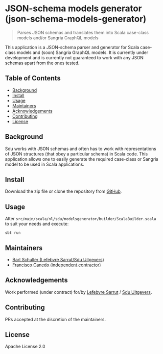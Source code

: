 # JSON-schema models generator (json-schema-models-generator)

> Parses JSON schemas and translates them into Scala case-class models and/or Sangria GraphQL models

This application is a JSON-schema parser and generator for Scala case-class models and (soon) Sangria GraphQL models. It
is currently under development and is currently not guaranteed to work with any JSON schemas apart from the ones tested.

## Table of Contents
- [Background](#background)
- [Install](#install)
- [Usage](#usage)
- [Maintainers](#maintainers)
- [Acknowledgements](#thanks)
- [Contributing](#contributing)
- [License](#license)

## Background

Sdu works with JSON schemas and often has to work with representations of JSON structures (that obey a particular
schema) in Scala code. This application allows one to easily generate the required case-class or Sangria model to be
used in Scala applications.

## Install

Download the zip file or clone the repository from [GitHub](https://github.com/elseu/json-schema-models-generator).
 
## Usage

Alter `src/main/scala/nl/sdu/modelsgenerator/builder/ScalaBuilder.scala` to suit your needs and execute:

```sbt run```

## Maintainers

- [Bart Schuller (Lefebvre Sarrut/Sdu Uitgevers)](https://github.com/bartschuller)
- [Francisco Canedo (independent contractor)](https://github.com/fcanedo)

## Acknowledgements

Work performed (under contract) for/by [Lefebvre Sarrut](https://www.lefebvre-sarrut.eu/) / [Sdu Uitgevers](https://www.sdu.nl/).

## Contributing

PRs accepted at the discretion of the maintainers.

## License

Apache License 2.0
